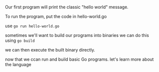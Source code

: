 Our first program will print the classic "hello world" message. 

To run the program, put the code in hello-world.go

use
`go run hello-world.go`

sometimes we'll want to build our programs into binaries
we can do this using
`go build`

we can then execute the built binary directly.

now that we ccan run and build basic Go programs. let's learn more about the language